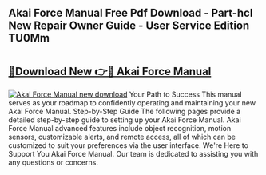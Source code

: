 ## Akai Force Manual Free Pdf Download - Part-hcI New Repair Owner Guide - User Service Edition TU0Mm

# <h2><a href="http://bc16248.oget.top/?id=Akai+Force+Manual">🔗Download New 👉🔴 Akai Force Manual</a></h2>

[![Akai Force Manual new download](https://i.imgur.com/5g1atiW.png)](http://bc16248.oget.top/?id=Akai+Force+Manual)
Your Path to Success This manual serves as your roadmap to confidently operating and maintaining your new Akai Force Manual. Step-by-Step Guide The following pages provide a detailed step-by-step guide to setting up your Akai Force Manual. Akai Force Manual advanced features include object recognition, motion sensors, customizable alerts, and remote access, all of which can be customized to suit your preferences via the user interface. We're Here to Support You Akai Force Manual. Our team is dedicated to assisting you with any questions or concerns.
